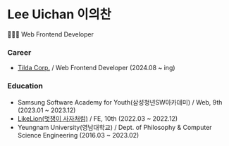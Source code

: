 # Lee Uichan 이의찬
👨🏻‍💻 Web Frontend Developer 

### Career
- [Tilda Corp.](https://argmax.kr/) / Web Frontend Developer (2024.08 ~ ing)

### Education
- Samsung Software Academy for Youth(삼성청년SW아카데미) / Web, 9th (2023.01 ~ 2023.12)
- [LikeLion(멋쟁이 사자처럼)](https://github.com/Likelion-YeungNam-Univ) / FE, 10th (2022.03 ~ 2022.12)
- Yeungnam University(영남대학교) / Dept. of Philosophy & Computer Science Engineering (2016.03 ~ 2023.02)

